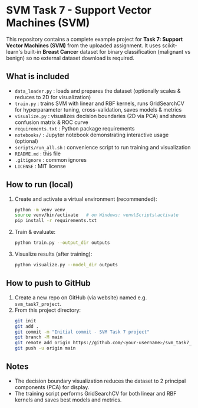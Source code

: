 # SVM Task 7 - Support Vector Machines (SVM)

This repository contains a complete example project for **Task 7: Support Vector Machines (SVM)**
from the uploaded assignment. It uses scikit-learn's built-in **Breast Cancer** dataset for binary
classification (malignant vs benign) so no external dataset download is required.

## What is included
- `data_loader.py` : loads and prepares the dataset (optionally scales & reduces to 2D for visualization)
- `train.py` : trains SVM with linear and RBF kernels, runs GridSearchCV for hyperparameter tuning, cross-validation, saves models & metrics
- `visualize.py` : visualizes decision boundaries (2D via PCA) and shows confusion matrix & ROC curve
- `requirements.txt` : Python package requirements
- `notebooks/` : Jupyter notebook demonstrating interactive usage (optional)
- `scripts/run_all.sh` : convenience script to run training and visualization
- `README.md` : this file
- `.gitignore` : common ignores
- `LICENSE` : MIT license

## How to run (local)
1. Create and activate a virtual environment (recommended):
   ```bash
   python -m venv venv
   source venv/bin/activate   # on Windows: venv\Scripts\activate
   pip install -r requirements.txt
   ```
2. Train & evaluate:
   ```bash
   python train.py --output_dir outputs
   ```
3. Visualize results (after training):
   ```bash
   python visualize.py --model_dir outputs
   ```

## How to push to GitHub
1. Create a new repo on GitHub (via website) named e.g. `svm_task7_project`.
2. From this project directory:
   ```bash
   git init
   git add .
   git commit -m "Initial commit - SVM Task 7 project"
   git branch -M main
   git remote add origin https://github.com/<your-username>/svm_task7_project.git
   git push -u origin main
   ```

## Notes
- The decision boundary visualization reduces the dataset to 2 principal components (PCA) for display.
- The training script performs GridSearchCV for both linear and RBF kernels and saves best models and metrics.
